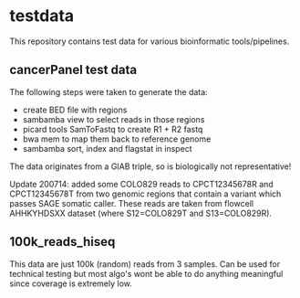 # testdata

This repository contains test data for various bioinformatic tools/pipelines.

## cancerPanel test data

The following steps were taken to generate the data:
  * create BED file with regions
  * sambamba view to select reads in those regions
  * picard tools SamToFastq to create R1 + R2 fastq
  * bwa mem to map them back to reference genome
  * sambamba sort, index and flagstat in inspect

The data originates from a GIAB triple, so is biologically not representative!

Update 200714: added some COLO829 reads to CPCT12345678R and CPCT12345678T from two genomic regions that contain a variant which passes SAGE somatic caller. These reads are taken from flowcell AHHKYHDSXX dataset (where S12=COLO829T and S13=COLO829R).

## 100k_reads_hiseq

This data are just 100k (random) reads from 3 samples. Can be used for technical testing but most algo's wont be able to do anything meaningful since coverage is extremely low. 
